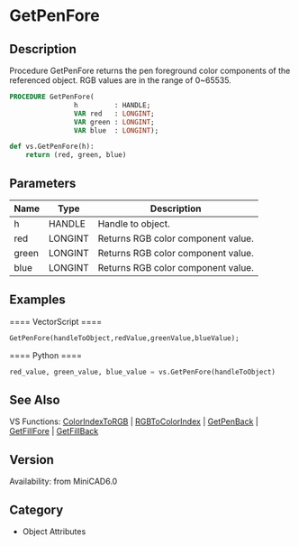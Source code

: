 # GetPenFore

## Description
Procedure GetPenFore returns the pen foreground color components of the referenced object. RGB values are in the range of 0~65535.

```pascal
PROCEDURE GetPenFore(
				h         : HANDLE;
				VAR red   : LONGINT;
				VAR green : LONGINT;
				VAR blue  : LONGINT);
```

```python
def vs.GetPenFore(h):
    return (red, green, blue)
```

## Parameters
|Name|Type|Description|
|---|---|---|
|h|HANDLE|Handle to object.|
|red|LONGINT|Returns RGB color component value.|
|green|LONGINT|Returns RGB color component value.|
|blue|LONGINT|Returns RGB color component value.|

## Examples
==== VectorScript ====
```pascal
GetPenFore(handleToObject,redValue,greenValue,blueValue);
```
==== Python ====
```python
red_value, green_value, blue_value = vs.GetPenFore(handleToObject)
```

## See Also
VS Functions: [ColorIndexToRGB](ColorIndexToRGB.md) | [RGBToColorIndex](RGBToColorIndex.md) | [GetPenBack](GetPenBack.md) | [GetFillFore](GetFillFore.md) | [GetFillBack](GetFillBack.md)

## Version
Availability: from MiniCAD6.0

## Category
* Object Attributes

